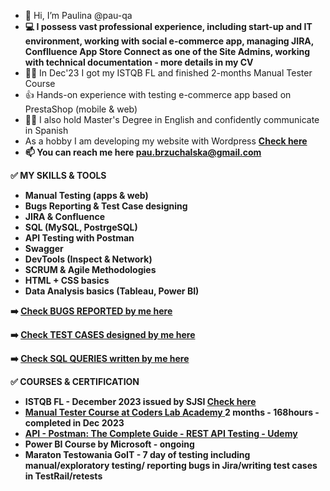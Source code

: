 - 👋 Hi, I’m Paulina @pau-qa
-  **💻 I possess vast professional experience, including start-up and IT environment, working with social e-commerce app, managing JIRA, Conflluence App Store Connect as one of the Site Admins, working with technical documentation - more details in my CV**
- 👩‍💼 In Dec'23 I got my ISTQB FL and finished 2-months Manual Tester Course
- 👍 Hands-on experience with testing e-commerce app based on PrestaShop (mobile & web)
- 👩‍🎓 I also hold Master's Degree in English and confidently communicate in Spanish
- As a hobby I am developing my website with Wordpress <a href="https://abroadlog.co.uk/"><b>**Check here<b>**</a>
- 📫 You can reach me here pau.brzuchalska@gmail.com

✅ **MY SKILLS & TOOLS**

- Manual Testing (apps & web)
- Bugs Reporting & Test Case designing
- JIRA & Confluence
- SQL (MySQL, PostrgeSQL)
- API Testing with Postman
- Swagger
- DevTools (Inspect & Network)
- SCRUM & Agile Methodologies
- HTML + CSS basics
- Data Analysis basics (Tableau, Power BI)
  
 ➡️ <a href="https://github.com/pau-qa/Bug-Reports"><b>Check **BUGS REPORTED** by me here</b></a>
 
 ➡️ <a href="https://github.com/pau-qa/Test-Cases-"><b>Check **TEST CASES** designed by me here</b></a>

 ➡️ <a href="https://github.com/pau-qa/SQL-queries"><b>Check **SQL QUERIES** written by me here</b></a>
 



✅ **COURSES & CERTIFICATION**
- ISTQB FL - December 2023 issued by SJSI <a href="https://postimg.cc/ftBNQrQD"><b>**Check here<b>**</a>
- <a href="https://coderslab.pl/pl/tester-manualny"><b> **Manual Tester Course at Coders Lab Academy** </b></a> 2 months - 168hours - completed in Dec 2023
- <a href="https://www.udemy.com/course/postman-the-complete-guide/"><b> **API - Postman: The Complete Guide - REST API Testing - Udemy** </b></a>
- Power BI Course by Microsoft - ongoing
- Maraton Testowania GoIT - 7 day of testing including manual/exploratory testing/ reporting bugs in Jira/writing test cases in TestRail/retests

